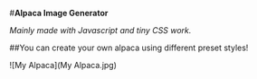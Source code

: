 #**Alpaca Image Generator**

*Mainly made with Javascript and tiny CSS work.*

##You can create your own alpaca using different preset styles!

 ![My Alpaca](My Alpaca.jpg)
